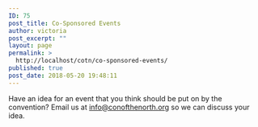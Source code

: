 ```yaml
---
ID: 75
post_title: Co-Sponsored Events
author: victoria
post_excerpt: ""
layout: page
permalink: >
  http://localhost/cotn/co-sponsored-events/
published: true
post_date: 2018-05-20 19:48:11
---
```

<span style="font-weight: 400;">Have an idea for an event that you think should be put on by the convention? Email us at </span><span style="font-weight: 400;">info@conofthenorth.org</span><span style="font-weight: 400;"> so we can discuss your idea.</span>  